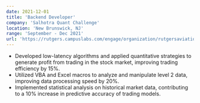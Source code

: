```yaml
---
date: 2021-12-01
title: 'Backend Developer'
company: 'Salhotra Quant Challenge'
location: 'New Brunswick, NJ'
range: 'September - Dec 2021'
url: 'https://rutgers.campuslabs.com/engage/organization/rutgersaviation'
---
```


- Developed low-latency algorithms and applied quantitative strategies to generate profit from trading in the stock market, improving trading efficiency by 15%.
- Utilized VBA and Excel macros to analyze and manipulate level 2 data, improving data processing speed by 20%.
- Implemented statistical analysis on historical market data, contributing to a 10% increase in predictive accuracy of trading models.
